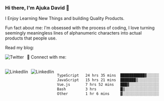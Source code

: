 ### Hi there, I'm Ajuka David 🥷

I Enjoy Learning New Things and building Quality Products.

Fun fact about me: I'm obsessed with the process of coding, I love turning seemingly meaningless lines of alphanumeric characters into actual products that people use.

Read my blog:

<a href="https://tobit.hashnode.dev/"> <img src="https://img.shields.io/badge/Hashnode-2962FF?style=for-the-badge&logo=hashnode&logoColor=white"
     alt="Twitter"
     style="float: left; margin-right: 10px;" /> </a>


📱 Connect with me: 

<br />
<a href="https://www.linkedin.com/in/david-ajuka-630660144/"> <img src="https://img.shields.io/badge/LinkedIn-0077B5?style=for-the-badge&logo=linkedin&logoColor=white"
     alt="LinkedIin"
     style="float: left; margin-right: 10px;" /> </a> <a href="mailto:ajuka.zephiniah@gmail.com"> <img src="https://img.shields.io/badge/Gmail-D14836?style=for-the-badge&logo=gmail&logoColor=white"
     alt="LinkedIin"
     style="float: left; margin-right: 10px;" /> </a>
     

<!--START_SECTION:waka-->

```txt
TypeScript   24 hrs 35 mins  ███████████▓░░░░░░░░░░░░░   46.47 %
JavaScript   15 hrs 21 mins  ███████▒░░░░░░░░░░░░░░░░░   29.00 %
Vue.js       7 hrs 52 mins   ███▓░░░░░░░░░░░░░░░░░░░░░   14.87 %
Bash         3 hrs           █▒░░░░░░░░░░░░░░░░░░░░░░░   05.67 %
Other        1 hr 6 mins     ▓░░░░░░░░░░░░░░░░░░░░░░░░   02.11 %
```

<!--END_SECTION:waka-->
